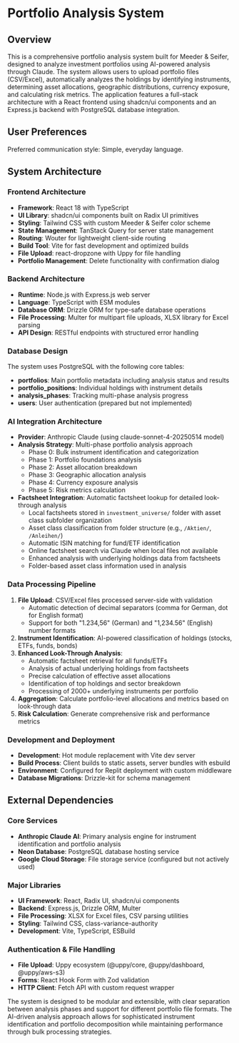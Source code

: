 # Portfolio Analysis System

## Overview

This is a comprehensive portfolio analysis system built for Meeder & Seifer, designed to analyze investment portfolios using AI-powered analysis through Claude. The system allows users to upload portfolio files (CSV/Excel), automatically analyzes the holdings by identifying instruments, determining asset allocations, geographic distributions, currency exposure, and calculating risk metrics. The application features a full-stack architecture with a React frontend using shadcn/ui components and an Express.js backend with PostgreSQL database integration.

## User Preferences

Preferred communication style: Simple, everyday language.

## System Architecture

### Frontend Architecture
- **Framework**: React 18 with TypeScript
- **UI Library**: shadcn/ui components built on Radix UI primitives
- **Styling**: Tailwind CSS with custom Meeder & Seifer color scheme
- **State Management**: TanStack Query for server state management
- **Routing**: Wouter for lightweight client-side routing
- **Build Tool**: Vite for fast development and optimized builds
- **File Upload**: react-dropzone with Uppy for file handling
- **Portfolio Management**: Delete functionality with confirmation dialog

### Backend Architecture
- **Runtime**: Node.js with Express.js web server
- **Language**: TypeScript with ESM modules
- **Database ORM**: Drizzle ORM for type-safe database operations
- **File Processing**: Multer for multipart file uploads, XLSX library for Excel parsing
- **API Design**: RESTful endpoints with structured error handling

### Database Design
The system uses PostgreSQL with the following core tables:
- **portfolios**: Main portfolio metadata including analysis status and results
- **portfolio_positions**: Individual holdings with instrument details
- **analysis_phases**: Tracking multi-phase analysis progress
- **users**: User authentication (prepared but not implemented)

### AI Integration Architecture
- **Provider**: Anthropic Claude (using claude-sonnet-4-20250514 model)
- **Analysis Strategy**: Multi-phase portfolio analysis approach
  - Phase 0: Bulk instrument identification and categorization
  - Phase 1: Portfolio foundations analysis
  - Phase 2: Asset allocation breakdown
  - Phase 3: Geographic allocation analysis
  - Phase 4: Currency exposure analysis
  - Phase 5: Risk metrics calculation
- **Factsheet Integration**: Automatic factsheet lookup for detailed look-through analysis
  - Local factsheets stored in `investment_universe/` folder with asset class subfolder organization
  - Asset class classification from folder structure (e.g., `/Aktien/`, `/Anleihen/`)
  - Automatic ISIN matching for fund/ETF identification
  - Online factsheet search via Claude when local files not available
  - Enhanced analysis with underlying holdings data from factsheets
  - Folder-based asset class information used in analysis

### Data Processing Pipeline
1. **File Upload**: CSV/Excel files processed server-side with validation
   - Automatic detection of decimal separators (comma for German, dot for English format)
   - Support for both "1.234,56" (German) and "1,234.56" (English) number formats
2. **Instrument Identification**: AI-powered classification of holdings (stocks, ETFs, funds, bonds)
3. **Enhanced Look-Through Analysis**: 
   - Automatic factsheet retrieval for all funds/ETFs
   - Analysis of actual underlying holdings from factsheets
   - Precise calculation of effective asset allocations
   - Identification of top holdings and sector breakdown
   - Processing of 2000+ underlying instruments per portfolio
4. **Aggregation**: Calculate portfolio-level allocations and metrics based on look-through data
5. **Risk Calculation**: Generate comprehensive risk and performance metrics

### Development and Deployment
- **Development**: Hot module replacement with Vite dev server
- **Build Process**: Client builds to static assets, server bundles with esbuild
- **Environment**: Configured for Replit deployment with custom middleware
- **Database Migrations**: Drizzle-kit for schema management

## External Dependencies

### Core Services
- **Anthropic Claude AI**: Primary analysis engine for instrument identification and portfolio analysis
- **Neon Database**: PostgreSQL database hosting service
- **Google Cloud Storage**: File storage service (configured but not actively used)

### Major Libraries
- **UI Framework**: React, Radix UI, shadcn/ui components
- **Backend**: Express.js, Drizzle ORM, Multer
- **File Processing**: XLSX for Excel files, CSV parsing utilities
- **Styling**: Tailwind CSS, class-variance-authority
- **Development**: Vite, TypeScript, ESBuild

### Authentication & File Handling
- **File Upload**: Uppy ecosystem (@uppy/core, @uppy/dashboard, @uppy/aws-s3)
- **Forms**: React Hook Form with Zod validation
- **HTTP Client**: Fetch API with custom request wrapper

The system is designed to be modular and extensible, with clear separation between analysis phases and support for different portfolio file formats. The AI-driven analysis approach allows for sophisticated instrument identification and portfolio decomposition while maintaining performance through bulk processing strategies.